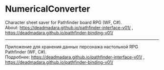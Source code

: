 # NumericalConverter
Character sheet saver for Pathfinder board RPG (WF, C#).  
About: https://deadmadara.github.io/pathfinder-interface-v01/ , https://deadmadara.github.io/pathfinder-binding-v01/
____________________________________________________________________
Приложение для хранения данных персонажа настольной RPG Pathfinder (WF, C#).  
Подробнее: https://deadmadara.github.io/pathfinder-interface-v01/ , https://deadmadara.github.io/pathfinder-binding-v01/
